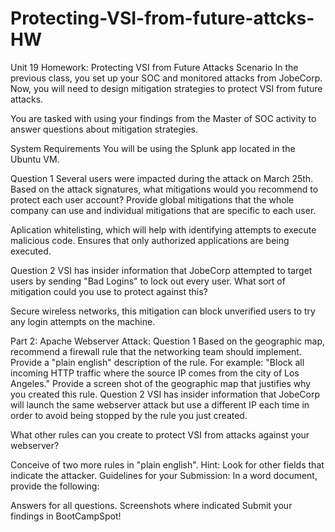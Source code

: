 # Protecting-VSI-from-future-attcks-HW

Unit 19 Homework: Protecting VSI from Future Attacks
Scenario
In the previous class, you set up your SOC and monitored attacks from JobeCorp. Now, you will need to design mitigation strategies to protect VSI from future attacks.

You are tasked with using your findings from the Master of SOC activity to answer questions about mitigation strategies.

System Requirements
You will be using the Splunk app located in the Ubuntu VM.

Question 1
Several users were impacted during the attack on March 25th.
Based on the attack signatures, what mitigations would you recommend to protect each user account? Provide global mitigations that the whole company can use and individual mitigations that are specific to each user.

Aplication whitelisting, which will help with identifying attempts to execute malicious code. Ensures that only authorized applications are being executed.


Question 2
VSI has insider information that JobeCorp attempted to target users by sending "Bad Logins" to lock out every user.
What sort of mitigation could you use to protect against this?

Secure wireless networks, this mitigation can block unverified users to try any login attempts on the machine.

Part 2: Apache Webserver Attack:
Question 1
Based on the geographic map, recommend a firewall rule that the networking team should implement.
Provide a "plain english" description of the rule.
For example: "Block all incoming HTTP traffic where the source IP comes from the city of Los Angeles."
Provide a screen shot of the geographic map that justifies why you created this rule.
Question 2
VSI has insider information that JobeCorp will launch the same webserver attack but use a different IP each time in order to avoid being stopped by the rule you just created.

What other rules can you create to protect VSI from attacks against your webserver?

Conceive of two more rules in "plain english".
Hint: Look for other fields that indicate the attacker.
Guidelines for your Submission:
In a word document, provide the following:

Answers for all questions.
Screenshots where indicated
Submit your findings in BootCampSpot!
